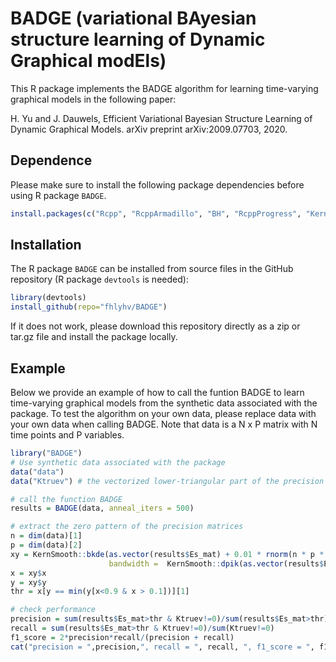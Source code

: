 # BADGE (variational BAyesian structure learning of Dynamic Graphical modEls)

This R package implements the BADGE algorithm for learning time-varying graphical models in the following paper:

H. Yu and J. Dauwels, Efficient Variational Bayesian Structure Learning of Dynamic Graphical Models. arXiv preprint arXiv:2009.07703, 2020.

## Dependence
Please make sure to install the following package dependencies before using R package `BADGE`. 
```r
install.packages(c("Rcpp", "RcppArmadillo", "BH", "RcppProgress", "KernSmooth"))
```

## Installation
The R package `BADGE` can be installed from source files in the GitHub repository (R package `devtools` is needed):
```r
library(devtools)
install_github(repo="fhlyhv/BADGE")
```

If it does not work, please download this repository directly as a zip or tar.gz file and install the package locally.

## Example
Below we provide an example of how to call the funtion BADGE to learn time-varying graphical models from the synthetic data associated with the package. To test the algorithm on your own data, please replace data with your own data when calling BADGE. Note that data is a N x P matrix with N time points and P variables.
```r
library("BADGE")
# Use synthetic data associated with the package
data("data")
data("Ktruev") # the vectorized lower-triangular part of the precision matrices at all time points

# call the function BADGE
results = BADGE(data, anneal_iters = 500)

# extract the zero pattern of the precision matrices
n = dim(data)[1]
p = dim(data)[2]
xy = KernSmooth::bkde(as.vector(results$Es_mat) + 0.01 * rnorm(n * p * (p - 1) / 2),
                      bandwidth =  KernSmooth::dpik(as.vector(results$Es_mat + 0.01 * rnorm(n * p * (p - 1) / 2))))
x = xy$x
y = xy$y
thr = x[y == min(y[x<0.9 & x > 0.1])][1]

# check performance
precision = sum(results$Es_mat>thr & Ktruev!=0)/sum(results$Es_mat>thr)
recall = sum(results$Es_mat>thr & Ktruev!=0)/sum(Ktruev!=0)
f1_score = 2*precision*recall/(precision + recall)
cat("precision = ",precision,", recall = ", recall, ", f1_score = ", f1_score, "run_time = ", results$run_time)
```
